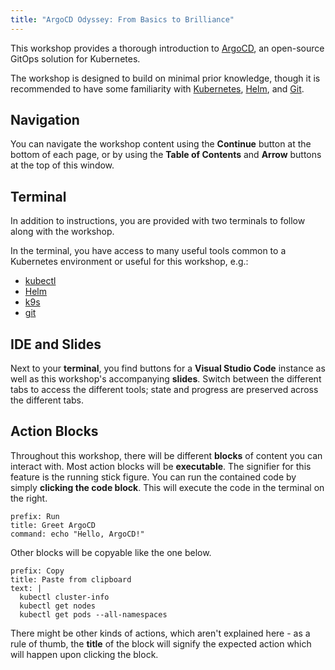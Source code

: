 ```yaml
---
title: "ArgoCD Odyssey: From Basics to Brilliance"
---
```


This workshop provides a thorough introduction to [ArgoCD](https://argoproj.github.io/cd),
an open-source GitOps solution for Kubernetes.

The workshop is designed to build on minimal prior knowledge, though
it is recommended to have some familiarity with [Kubernetes](https://kubernetes.io),
[Helm](https://helm.sh), and [Git](https://git-scm.com).

## Navigation

You can navigate the workshop content using the **Continue** button at the
bottom of each page, or by using the **Table of Contents** and **Arrow**
buttons at the top of this window.

## Terminal

In addition to instructions, you are provided with two terminals to
follow along with the workshop.

In the terminal, you have access to many useful tools common to a Kubernetes
environment or useful
for this workshop, e.g.:

- [kubectl](https://kubernetes.io/de/docs/tasks/tools/install-kubectl/)
- [Helm](https://helm.sh)
- [k9s](https://k9scli.io/)
- [git](https://git-scm.com/)

## IDE and Slides

Next to your **terminal**, you find buttons for a **Visual Studio Code**
instance as well as this workshop's accompanying **slides**.
Switch between the different tabs to access the different tools;
state and progress are preserved across the different tabs.

## Action Blocks

Throughout this workshop, there will be different **blocks** of content
you can interact with.
Most action blocks will be **executable**. The signifier
for this feature is the running stick figure.
You can run the contained code by simply **clicking the code block**. This
will execute the code in the terminal on the right.

```terminal:execute
prefix: Run
title: Greet ArgoCD
command: echo "Hello, ArgoCD!"
```

Other blocks will be copyable like the one below.

```workshop:copy-and-edit
prefix: Copy
title: Paste from clipboard
text: |
  kubectl cluster-info
  kubectl get nodes
  kubectl get pods --all-namespaces
```

There might be other kinds of actions, which aren't explained here -
as a rule of thumb, the **title** of the block will signify the expected
action which will happen upon clicking the block.
